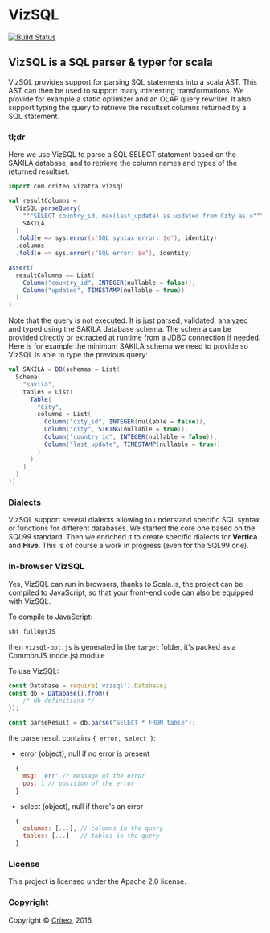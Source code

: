 # VizSQL

[![Build Status](https://travis-ci.org/criteo/vizsql.svg?branch=master)](https://travis-ci.org/criteo/vizsql)

## VizSQL is a SQL parser & typer for scala

VizSQL provides support for parsing SQL statements into a scala AST. This AST can then be used to support many interesting transformations. We provide for example a static optimizer and an OLAP query rewriter. It also support typing the query to retrieve the resultset columns returned by a SQL statement.

### tl;dr

Here we use VizSQL to parse a SQL SELECT statement based on the SAKILA database, and to retrieve the column names and types of the returned resultset.

```scala
import com.criteo.vizatra.vizsql

val resultColumns =
  VizSQL.parseQuery(
    """SELECT country_id, max(last_update) as updated from City as x""",
    SAKILA
  )
  .fold(e => sys.error(s"SQL syntax error: $e"), identity)
  .columns
  .fold(e => sys.error(s"SQL error: $e"), identity)

assert(
  resultColumns == List(
    Column("country_id", INTEGER(nullable = false)),
    Column("updated", TIMESTAMP(nullable = true))
  )
)
```

Note that the query is not executed. It is just parsed, validated, analyzed and typed using the SAKILA database schema. The schema can be provided directly or extracted at runtime from a JDBC connection if needed. Here is for example the minimum SAKILA schema we need to provide so VizSQL is able to type the previous query:

```scala
val SAKILA = DB(schemas = List(
  Schema(
    "sakila",
    tables = List(
      Table(
        "City",
        columns = List(
          Column("city_id", INTEGER(nullable = false)),
          Column("city", STRING(nullable = true)),
          Column("country_id", INTEGER(nullable = false)),
          Column("last_update", TIMESTAMP(nullable = true))
        )
      )
    )
  )
))
```

### Dialects

VizSQL support several dialects allowing to understand specific SQL syntax or functions for different databases. We started the core one based on the *SQL99* standard. Then we enriched it to create specific dialects for **Vertica** and **Hive**. This is of course a work in progress (even for the SQL99 one).

### In-browser VizSQL

Yes, VizSQL can run in browsers, thanks to Scala.js, the project can be compiled to JavaScript, so that your front-end code can also be equipped with VizSQL.

To compile to JavaScript:
```sh
sbt fullOptJS
```

then `vizsql-opt.js` is generated in the `target` folder, it's packed as a CommonJS (node.js) module

To use VizSQL:
```javascript
const Database = require('vizsql').Database;
const db = Database().from({
    /* db definitions */
});

const parseResult = db.parse("SELECT * FROM table");
```

the parse result contains ```{ error, select }```:

- error (object), null if no error is present
```javascript
  {
    msg: 'err' // message of the error
    pos: 1 // position of the error
  }
```
- select (object), null if there's an error
```javascript
  {
    columns: [...], // columns in the query
    tables: [...]   // tables in the query
  }
```
### License

This project is licensed under the Apache 2.0 license.

### Copyright

Copyright © [Criteo](http://labs.criteo.com), 2016.
